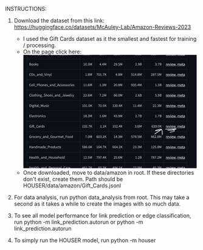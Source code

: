 INSTRUCTIONS:

1. Download the dataset from this link: https://huggingface.co/datasets/McAuley-Lab/Amazon-Reviews-2023
    - I used the Gift Cards dataset as it the smallest and fastest for training / processing.
    - On the page click here:
        ![Picture of Dataset Website](img/dataset.png)
    - Once downloaded, move to data/amazon in root. If these directories don't exist, create them. Path should be HOUSER/data/amazon/Gift_Cards.jsonl

2. For data analysis, run 
        python data_analysis 
    from root. This may take a second as it takes a while to create the images with so much data.

3. To see all model performance for link prediction or edge classification, run 
        python -m link_prediction.autorun 
    or 
        python -m link_prediction.autorun

4. To simply run the HOUSER model, run 
        python -m houser